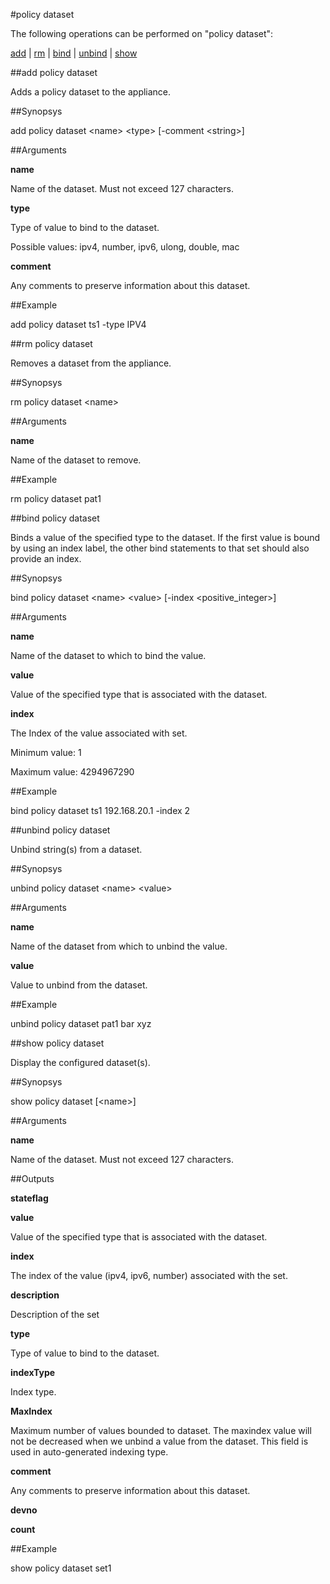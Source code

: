 #policy dataset

The following operations can be performed on "policy dataset":


[add](#add-policy-dataset) | [rm](#rm-policy-dataset) | [bind](#bind-policy-dataset) | [unbind](#unbind-policy-dataset) | [show](#show-policy-dataset)

##add policy dataset

Adds a policy dataset to the appliance.


##Synopsys

add policy dataset &lt;name> &lt;type> [-comment &lt;string>]


##Arguments

<b>name</b>
Name of the dataset. Must not exceed 127 characters.

<b>type</b>
Type of value to bind to the dataset.
Possible values: ipv4, number, ipv6, ulong, double, mac

<b>comment</b>
Any comments to preserve information about this dataset.



##Example

add policy dataset ts1 -type IPV4

##rm policy dataset

Removes a dataset from the appliance.


##Synopsys

rm policy dataset &lt;name>


##Arguments

<b>name</b>
Name of the dataset to remove.



##Example

rm policy dataset pat1

##bind policy dataset

Binds a value of the specified type to the dataset. If the first value is bound by using an index label, the other bind statements to that set should also provide an index.


##Synopsys

bind policy dataset &lt;name> &lt;value> [-index &lt;positive_integer>]


##Arguments

<b>name</b>
Name of the dataset to which to bind the value.

<b>value</b>
Value of the specified type that is associated with the dataset.

<b>index</b>
The Index of the value associated with set.
Minimum value: 1
Maximum value: 4294967290



##Example

bind policy dataset ts1 192.168.20.1 -index 2

##unbind policy dataset

Unbind string(s) from a dataset.


##Synopsys

unbind policy dataset &lt;name> &lt;value>


##Arguments

<b>name</b>
Name of the dataset from which to unbind the value.

<b>value</b>
Value to unbind from the dataset.



##Example

unbind policy dataset pat1 bar xyz

##show policy dataset

Display the configured dataset(s).


##Synopsys

show policy dataset [&lt;name>]


##Arguments

<b>name</b>
Name of the dataset. Must not exceed 127 characters.



##Outputs

<b>stateflag</b>

<b>value</b>
Value of the specified type that is associated with the dataset.

<b>index</b>
The index of the value (ipv4, ipv6, number) associated with the set.

<b>description</b>
Description of the set

<b>type</b>
Type of value to bind to the dataset.

<b>indexType</b>
Index type.

<b>MaxIndex</b>
Maximum number of values bounded to dataset. The maxindex value will not be decreased when we unbind a value from the dataset. This field is used in auto-generated indexing type.

<b>comment</b>
Any comments to preserve information about this dataset.

<b>devno</b>

<b>count</b>



##Example

show policy dataset set1

